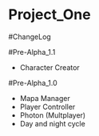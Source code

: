 # Project_One

#ChangeLog

#Pre-Alpha_1.1
* Character Creator


#Pre-Alpha_1.0
* Mapa Manager
* Player Controller
* Photon (Multplayer)
* Day and night cycle
